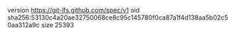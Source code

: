 version https://git-lfs.github.com/spec/v1
oid sha256:53130c4a20ae32750068ce8c95c145780f0ca87a1f4d138aa5b02c50aa312a9c
size 25393
